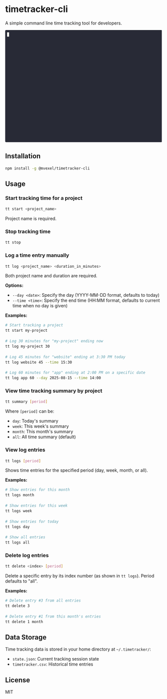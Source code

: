 # timetracker-cli

A simple command line time tracking tool for developers.

![Demo](demo/timetracker-demo.gif)

## Installation

```bash
npm install -g @mvexel/timetracker-cli
```

## Usage

### Start tracking time for a project
```bash
tt start <project_name>
```

Project name is required.

### Stop tracking time
```bash
tt stop
```

### Log a time entry manually
```bash
tt log <project_name> <duration_in_minutes>
```

Both project name and duration are required.

**Options:**
- `--day <date>`: Specify the day (YYYY-MM-DD format, defaults to today)
- `--time <time>`: Specify the end time (HH:MM format, defaults to current time when no day is given)

**Examples:**
```bash
# Start tracking a project
tt start my-project

# Log 30 minutes for "my-project" ending now
tt log my-project 30

# Log 45 minutes for "website" ending at 3:30 PM today
tt log website 45 --time 15:30

# Log 60 minutes for "app" ending at 2:00 PM on a specific date
tt log app 60 --day 2025-08-15 --time 14:00
```

### View time tracking summary by project
```bash
tt summary [period]
```

Where `[period]` can be:
- `day`: Today's summary
- `week`: This week's summary
- `month`: This month's summary
- `all`: All time summary (default)

### View log entries
```bash
tt logs [period]
```

Shows time entries for the specified period (day, week, month, or all).

**Examples:**
```bash
# Show entries for this month
tt logs month

# Show entries for this week
tt logs week

# Show entries for today
tt logs day

# Show all entries
tt logs all
```

### Delete log entries
```bash
tt delete <index> [period]
```

Delete a specific entry by its index number (as shown in `tt logs`). Period defaults to "all".

**Examples:**
```bash
# Delete entry #3 from all entries
tt delete 3

# Delete entry #1 from this month's entries
tt delete 1 month
```

## Data Storage

Time tracking data is stored in your home directory at `~/.timetracker/`:
- `state.json`: Current tracking session state
- `timetracker.csv`: Historical time entries


## License

MIT